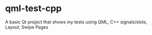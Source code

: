 # qml-test-cpp
A basic Qt project that shows my tests using QML, C++ signals/slots, Layout, Swipe Pages
